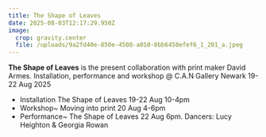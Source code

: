 ```yaml
---
title: The Shape of Leaves
date: 2025-08-03T12:17:29.950Z
image:
  crop: gravity.center
  file: /uploads/9a2fd40e-850e-4508-a010-0bb6450efef6_1_201_a.jpeg
---
```



**The Shape of Leaves** is the present collaboration with print maker David Armes. Installation, performance and workshop @ C.A.N Gallery Newark  19-22 Aug 2025

* Installation The Shape of Leaves 19-22 Aug 10-4pm 
* Workshop~ Moving into print 20 Aug 4-6pm
* Performance~ The Shape of Leaves 22 Aug 6pm. Dancers: Lucy Heighton & Georgia Rowan